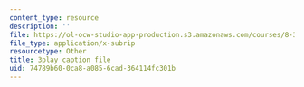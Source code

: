 ```yaml
---
content_type: resource
description: ''
file: https://ol-ocw-studio-app-production.s3.amazonaws.com/courses/8-334-statistical-mechanics-ii-statistical-physics-of-fields-spring-2014/74789b600ca8a0856cad364114fc301b_6HrTfI8R_9A.srt
file_type: application/x-subrip
resourcetype: Other
title: 3play caption file
uid: 74789b60-0ca8-a085-6cad-364114fc301b
---
```

